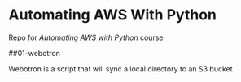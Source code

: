 # Automating AWS With Python

Repo for *Automating AWS with Python* course

##01-webotron

Webotron is a script that will sync a local directory to an S3 bucket
